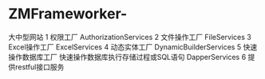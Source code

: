 # ZMFrameworker-
大中型网站
1 权限工厂 	AuthorizationServices
2 文件操作工厂  FileServices
3 Excel操作工厂 ExcelServices
4 动态实体工厂  DynamicBuilderServices
5 快速操作数据库工厂 快速操作数据库执行存储过程或SQL语句 DapperServices
6 提供restful接口服务
